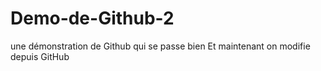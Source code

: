 # Demo-de-Github-2
une démonstration de Github qui se passe bien
Et maintenant on modifie depuis GitHub
